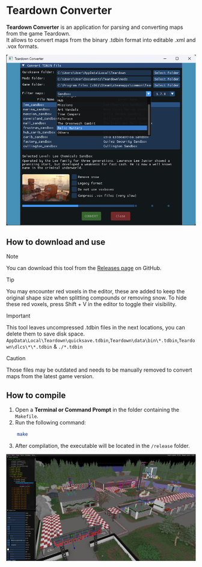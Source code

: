 # Teardown Converter

**Teardown Converter** is an application for parsing and converting maps from the game Teardown.  
It allows to convert maps from the binary .tdbin format into editable .xml and .vox formats.

![UI](https://github.com/TTFH/Teardown-Converter/blob/main/converter_ui.png)

## How to download and use
> [!Note]
> You can download this tool from the [Releases page](https://github.com/TTFH/Teardown-Converter/releases) on GitHub.

> [!Tip]
> You may encounter red voxels in the editor, these are added to keep the original shape size when splitting compounds or removing snow.
> To hide these red voxels, press Shift + V in the editor to toggle their visibility.

> [!Important]
> This tool leaves uncompressed .tdbin files in the next locations, you can delete them to save disk space.
> `AppData\Local\Teardown\quicksave.tdbin`,`Teardown\data\bin\*.tdbin`,`Teardown\dlcs\*\*.tdbin` & `./*.tdbin`

> [!Caution]
> Those files may be outdated and needs to be manually removed to convert maps from the latest game version.

## How to compile
1. Open a **Terminal or Command Prompt** in the folder containing the `Makefile`.
2. Run the following command:
```bash
    make
```
3. After compilation, the executable will be located in the `/release` folder.

![Editor Example](https://github.com/TTFH/Teardown-Converter/blob/main/converter_map.png)  
